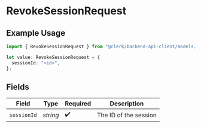 # RevokeSessionRequest

## Example Usage

```typescript
import { RevokeSessionRequest } from "@clerk/backend-api-client/models/operations";

let value: RevokeSessionRequest = {
  sessionId: "<id>",
};
```

## Fields

| Field                 | Type                  | Required              | Description           |
| --------------------- | --------------------- | --------------------- | --------------------- |
| `sessionId`           | *string*              | :heavy_check_mark:    | The ID of the session |